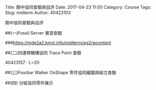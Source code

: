 Title: 期中協同查驗與自評
Date: 2017-04-23 11:00
Category: Course
Tags: 
Slug: midterm
Author: 40423103

期中協同查驗與自評

<!-- PELICAN_END_SUMMARY -->

##(一)Fossil Server 實習查驗

###<a href="https://mde2a2.kmol.info/midterm/ag2/wcontent">https://mde2a2.kmol.info/midterm/ag2/wcontent</a>

##(二)四連桿機構協同 Trace Point 查驗

40423157 : L=20
<!-- 導入 Brython 標準程式庫 -->
 
<script type="text/javascript" src="https://cdn.rawgit.com/brython-dev/brython/master/www/src/brython_dist.js">
</script>
 
<!-- 啟動 Brython -->
 
<script>
window.onload=function(){
brython(1);
}
</script>
 
 <!-- 以下實際利用  Brython 畫四連桿 trace point 路徑-->
 <canvas id="40423157" width="600" height="400"></canvas>
  
<script type="text/python3">
from browser import document as doc
from browser import html
import math
# 準備繪圖畫布
canvas = doc["40423157"]
ctx = canvas.getContext("2d")
 
fourbar_data = open("./../40423157/data/midterm7.csv").read()
fourbar_list = fourbar_data.splitlines()
# 以下可以利用 ctx 物件進行畫圖
# 先畫一條直線
ctx.beginPath()
# 設定線的寬度為 1 個單位
ctx.lineWidth = 1
# 利用 transform 將 y 座標反轉, 且 offset canvas.height
# (X scale, X skew, Y skew, Y scale, X offset, Y offset)
# 配合圖形位置進行座標轉換
ctx.transform(1, 0, 0, -1, canvas.width/2+250, canvas.height/2+100)
# 畫出 x 與 y 座標線
# 各座標值放大 3 倍
ratio = 3
ctx.moveTo(0, 0)
ctx.lineTo(-30*ratio, 0)
start_point = fourbar_list[0].split(",")
ctx.moveTo(float(start_point[0])*ratio, float(start_point[1])*ratio)
count = 0
for data in fourbar_list[1:]:
    point = data.split(",")
    #count = count + 1
    #container1 <= str(count) + ":" + point[0] + "," + point[1]
    #container1 <= html.BR()
    ctx.lineTo(float(point[0])*ratio, float(point[1])*ratio)
# 設定顏色為藍色, 也可以使用 "rgb(0, 0, 255)" 字串設定顏色值
ctx.strokeStyle = "blue"
# 實際執行畫線
ctx.stroke()
ctx.closePath()
</script>

##(三)Fourbar Walker OnShape 零件協同繪圖與組立查驗

##(四) 分組協同零件展示
